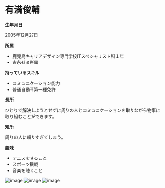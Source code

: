 # 有満俊輔

**生年月日**

2005年12月27日

**所属**

* 鹿児島キャリアデザイン専門学校ITスペシャリスト科１年
* 吉永ゼミ所属

**持っているスキル**

* コミュニケーション能力
* 普通自動車第一種免許

**長所**

ひとりで解決しようとせずに周りの人とコミュニケーションを取りながら物事に取り組むことができます。

**短所**

周りの人に頼りすぎてしまう。

**趣味**
* テニスをすること　
* スポーツ観戦
* 音楽を聴くこと

![image](https://github.com/user-attachments/assets/75c164b1-906d-4f90-b988-b31b480e1a3a)
![image](https://github.com/user-attachments/assets/83cdd520-a4eb-414e-9931-d6548dc49ac9)
![image](https://github.com/user-attachments/assets/548b034c-3463-4b3b-9950-cf68911ba554)

